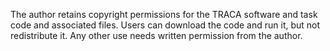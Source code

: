 The author retains copyright permissions for the TRACA software and task code and associated files.  Users can download the code and run it, but not redistribute it.  Any other use needs written permission from the author.
